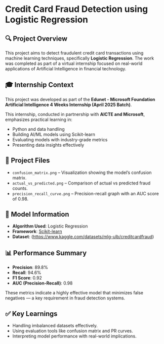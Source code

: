 # Credit Card Fraud Detection using Logistic Regression

## 🔍 Project Overview

This project aims to detect fraudulent credit card transactions using machine learning techniques, specifically **Logistic Regression**. The work was completed as part of a virtual internship focused on real-world applications of Artificial Intelligence in financial technology.

## 🎓 Internship Context

This project was developed as part of the **Edunet - Microsoft Foundation Artificial Intelligence 4 Weeks Internship (April 2025 Batch)**. 

This internship, conducted in partnership with **AICTE and Microsoft**, emphasizes practical learning in:
- Python and data handling
- Building AI/ML models using Scikit-learn
- Evaluating models with industry-grade metrics
- Presenting data insights effectively

## 📁 Project Files

- `confusion_matrix.png` – Visualization showing the model’s confusion matrix.
- `actual_vs_predicted.png` – Comparison of actual vs predicted fraud counts.
- `precision_recall_curve.png` – Precision-recall graph with an AUC score of 0.98.

## 🧠 Model Information

- **Algorithm Used**: Logistic Regression
- **Framework**: [Scikit-learn](https://scikit-learn.org/stable/)
- **Dataset**: (https://www.kaggle.com/datasets/mlg-ulb/creditcardfraud)

## 📊 Performance Summary

- **Precision**: 89.8%
- **Recall**: 94.6%
- **F1 Score**: 0.92
- **AUC (Precision-Recall)**: 0.98

These metrics indicate a highly effective model that minimizes false negatives — a key requirement in fraud detection systems.

## ✅ Key Learnings

- Handling imbalanced datasets effectively.
- Using evaluation tools like confusion matrix and PR curves.
- Interpreting model performance with real-world implications.

